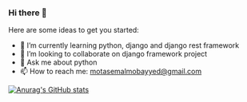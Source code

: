 ### Hi there 👋

Here are some ideas to get you started:

- 🌱 I’m currently learning python, django and django rest framework 
- 👯 I’m looking to collaborate on django framework project
- 💬 Ask me about python
- 📫 How to reach me: motasemalmobayyed@gmail.com


[![Anurag's GitHub stats](https://github-readme-stats.vercel.app/api?username=Motasem20007204978)](https://github.com/anuraghazra/github-readme-stats)
